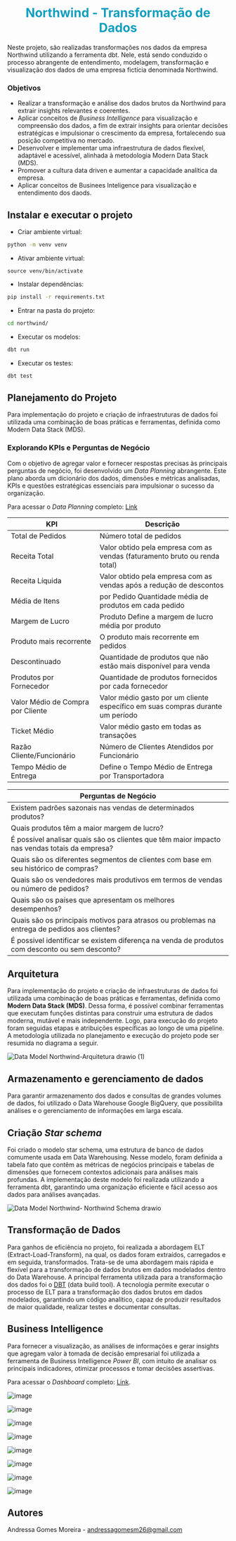 # <h1 align="center"><font color = #119fbf>Northwind - Transformação de Dados</font></h1>
Neste projeto, são realizadas transformações nos dados da empresa Northwind utilizando a ferramenta dbt. Nele, está sendo conduzido o processo abrangente de entendimento, modelagem, transformação e visualização dos dados de uma empresa fictícia denominada Northwind.

###  Objetivos 

- Realizar a transformação e análise dos dados brutos da Northwind para extrair insights relevantes e coerentes.
- Aplicar conceitos de *Business Intelligence* para visualização e compreensão dos dados, a fim de extrair insights para orientar decisões estratégicas e impulsionar o crescimento da empresa, fortalecendo sua posição competitiva no mercado.
- Desenvolver e implementar uma infraestrutura de dados flexível, adaptável e acessível, alinhada à metodologia Modern Data Stack (MDS).
- Promover a cultura data driven e aumentar a capacidade analítica da empresa.
- Aplicar conceitos de Businees Inteligence para visualização e entendimento dos daods.


## Instalar e executar o projeto

- Criar ambiente virtual:

```bash
python -m venv venv
```

- Ativar ambiente virtual:
```
source venv/bin/activate
```

- Instalar dependências: 
```bash
pip install -r requirements.txt
```

- Entrar na pasta do projeto:
```bash
cd northwind/
```

- Executar os modelos:
```bash
dbt run
```

- Executar os testes:
```bash
dbt test
```


## Planejamento do Projeto
Para implementação do projeto e criação de infraestruturas de dados foi utilizada uma combinação de boas práticas e ferramentas, definida como Modern Data Stack (MDS).

### Explorando KPIs e Perguntas de Negócio
Com o objetivo de agregar valor e fornecer respostas precisas às principais perguntas de negócio, foi desenvolvido um *Data Planning* abrangente. Este plano aborda um dicionário dos dados, dimensões e métricas analisadas, KPIs e questões estratégicas essenciais para impulsionar o sucesso da organização. 

Para acessar o *Data Planning* completo: [Link](https://docs.google.com/spreadsheets/d/1DBWSw4Ze7Jrt-6uNas9ogmbMdK80h45A/edit?usp=sharing&ouid=112453950943237838733&rtpof=true&sd=true)

| KPI | Descrição |
|----------|----------|
| Total de Pedidos |	Número total de pedidos |
| Receita Total	| Valor obtido pela empresa com as vendas (faturamento bruto ou renda total) |
| Receita Líquida| 	Valor obtido pela empresa com as vendas após a redução de descontos | 
| Média de Itens|  por Pedido	Quantidade média de produtos em cada pedido |  
| Margem de Lucro|  Produto	Define a margem de lucro média por produto | 
| Produto mais recorrente| 	O produto mais recorrente em pedidos | 
| Descontinuado| Quantidade de produtos que não estão mais disponível para venda | 
| Produtos por Fornecedor| 	Quantidade de produtos fornecidos por cada fornecedor | 
| Valor Médio de Compra por Cliente | Valor médio gasto por um cliente específico em suas compras durante um período | 
| Ticket Médio | Valor médio gasto em todas as transações | 
| Razão Cliente/Funcionário | Número de Clientes Atendidos por Funcionário | 
| Tempo Médio de Entrega | Define o Tempo Médio de Entrega por Transportadora | 

| Perguntas de Negócio |
|----------|
| Existem padrões sazonais nas vendas de determinados produtos?		 |			
| Quais produtos têm a maior margem de lucro? |		
| É possível analisar quais são os clientes que têm maior impacto nas vendas totais da empresa? |					
| Quais são os diferentes segmentos de clientes com base em seu histórico de compras? | É possível personalizar ofertas ou campanhas de marketing para diferentes segmentos de clientes? |					
| Quais são os vendedores mais produtivos em termos de vendas ou número de pedidos? |					
| Quais são os países que apresentam os melhores desempenhos? |					
| Quais são os principais motivos para atrasos ou problemas na entrega de pedidos aos clientes? |					
| É possivel identificar se existem diferença na venda de produtos com desconto ou sem desconto? |

## Arquitetura
Para implementação do projeto e criação de infraestruturas de dados foi utilizada uma combinação de boas práticas e ferramentas, definida como **Modern Data Stack (MDS)**. Dessa forma, é possível combinar ferramentas que executam funções distintas para construir uma estrutura de dados moderna, mutável e mais independente. Logo, para execução do projeto foram seguidas etapas e atribuições específicas ao longo de uma pipeline. A metodologia utilizada no planejamento e execução do projeto pode ser resumida no diagrama a seguir.

![Data Model Northwind-Arquitetura drawio (1)](https://github.com/andressagomes26/northwind_analytics/assets/60404990/a5bdbc25-7462-49e7-a4dd-bbe4c9b1c79c)


## Armazenamento e gerenciamento de dados
Para garantir armazenamento dos dados e consultas de grandes volumes de dados, foi utilizado o Data Warehouse Google BigQuery, que possibilita análises e o gerenciamento de informações em larga escala.

## Criação *Star schema*
Foi criado o modelo star schema, uma estrutura de banco de dados comumente usada em Data Warehousing. Nesse modelo, foram definida a tabela fato que contêm as métricas de negócios principais e tabelas de dimensões que fornecem contextos adicionais para análises mais profundas. A implementação deste modelo foi realizada utilizando a ferramenta dbt, garantindo uma organização eficiente e fácil acesso aos dados para análises avançadas.

![Data Model Northwind- Northwind  Schema drawio](https://github.com/andressagomes26/northwind_analytics/assets/60404990/74bda6fe-e342-4428-8010-6df51c407d4b)

## Transformação de Dados
Para ganhos de eficiência no projeto, foi realizada a abordagem ELT (Extract-Load-Transform), na qual, os dados foram extraídos, carregados e em seguida, transformados. Trata-se de uma abordagem mais rápida e flexível para a transformação de dados brutos em dados modelados dentro do Data Warehouse. A principal ferramenta utilizada para a transformação dos dados foi o [DBT](https://www.getdbt.com/) (data build tool). A tecnologia permite  executar o processo de ELT para a transformação dos dados brutos em dados modelados, garantindo um código analítico, capaz de produzir resultados de maior qualidade, realizar testes e documentar consultas.

## Business Intelligence

Para fornecer a visualização, as análises de informações e gerar insights que agregam valor à tomada de decisão empresarial foi utilizada a ferramenta de Business Intelligence *Power BI*, com intuito de analisar os principais indicadores, otimizar processos e tomar decisões assertivas.

Para acessar o *Dashboard* completo: [Link](https://app.powerbi.com/view?r=eyJrIjoiYTIyYmRiYTUtMTVkYy00M2Q3LWFhNDQtYzAwMjA4NTI0MzA1IiwidCI6ImQ5NGUwYTgxLWE2OWYtNDQwYy05NzY3LWI2N2RkNGIxMzc5ZCJ9&pageName=ReportSection6f52c72540bb4cfca6f3).

![image](https://github.com/andressagomes26/northwind_analytics/assets/60404990/00e0aa6b-72be-4b87-bae9-909f414e8d54)

![image](https://github.com/andressagomes26/northwind_analytics/assets/60404990/326584d0-1a3e-4114-941c-fd38cb94c939)

![image](https://github.com/andressagomes26/northwind_analytics/assets/60404990/77bb1221-d87f-4f5a-a344-2f6e8d7197aa)

![image](https://github.com/andressagomes26/northwind_analytics/assets/60404990/6943a307-909f-47e2-a757-b4aba8954e51)

![image](https://github.com/andressagomes26/northwind_analytics/assets/60404990/d58eec1b-91cd-4009-a978-0e39f35d61be)

![image](https://github.com/andressagomes26/northwind_analytics/assets/60404990/f619b0ec-0182-4578-b98b-bdd780963e05)

![image](https://github.com/andressagomes26/northwind_analytics/assets/60404990/3a5c4a71-e92f-401c-81bd-54191b9b6d60)

![image](https://github.com/andressagomes26/northwind_analytics/assets/60404990/d63e71ab-eac6-473a-8414-92ee4f8d2e1b)

## Autores
Andressa Gomes Moreira - andressagomesm26@gmail.com

